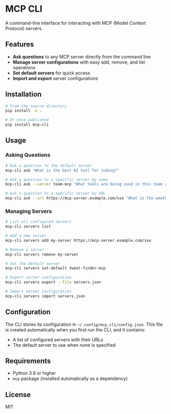 # MCP CLI

A command-line interface for interacting with MCP (Model Context Protocol) servers.

## Features

- **Ask questions** to any MCP server directly from the command line
- **Manage server configurations** with easy add, remove, and list operations
- **Set default servers** for quick access
- **Import and export** server configurations

## Installation

```bash
# From the source directory
pip install -e .

# Or once published
pip install mcp-cli
```

## Usage

### Asking Questions

```bash
# Ask a question to the default server
mcp-cli ask "What is the best AI tool for coding?"

# Ask a question to a specific server by name
mcp-cli ask --server team-mcp "What tools are being used in this team room?"

# Ask a question to a specific server by URL
mcp-cli ask --url https://mcp-server.example.com/sse "What is the weather today?"
```

### Managing Servers

```bash
# List all configured servers
mcp-cli servers list

# Add a new server
mcp-cli servers add my-server https://mcp-server.example.com/sse

# Remove a server
mcp-cli servers remove my-server

# Set the default server
mcp-cli servers set-default tweet-finder-mcp

# Export server configuration
mcp-cli servers export --file servers.json

# Import server configuration
mcp-cli servers import servers.json
```

## Configuration

The CLI stores its configuration in `~/.config/mcp_cli/config.json`. This file is created automatically when you first run the CLI, and it contains:

- A list of configured servers with their URLs
- The default server to use when none is specified

## Requirements

- Python 3.9 or higher
- `mcp` package (installed automatically as a dependency)

## License

MIT
